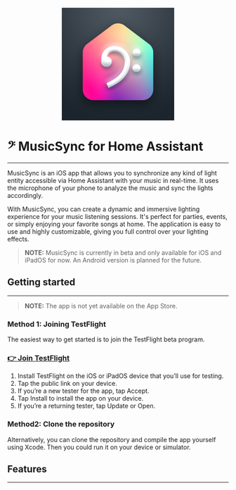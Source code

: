 <p align="center">
  <img src="./MusicSync/Assets.xcassets/AppIcon.appiconset/AppIcon.png" alt="App logo" width="256" height="256"/>
</p>

# 𝄢 MusicSync for Home Assistant

---

MusicSync is an iOS app that allows you to synchronize any kind of light entity accessible via Home Assistant with your music in real-time. 
It uses the microphone of your phone to analyze the music and sync the lights accordingly. 

With MusicSync, you can create a dynamic and immersive lighting experience for your music listening sessions. 
It's perfect for parties, events, or simply enjoying your favorite songs at home. 
The application is easy to use and highly customizable, giving you full control over your lighting effects.

> **NOTE:**  MusicSync is currently in beta and only available for iOS and iPadOS for now. An Android version is planned for the future.

## Getting started

---

> **NOTE:**  The app is not yet available on the App Store.

### Method 1: Joining TestFlight
The easiest way to get started is to join the TestFlight beta program.

### [👉 Join TestFlight](https://testflight.apple.com/join/4nCUW4lI)

1. Install TestFlight on the iOS or iPadOS device that you’ll use for testing.
2. Tap the public link on your device.
3. If you’re a new tester for the app, tap Accept.
4. Tap Install to install the app on your device.
5. If you’re a returning tester, tap Update or Open.

### Method2: Clone the repository
Alternatively, you can clone the repository and compile the app yourself using Xcode. 
Then you could run it on your device or simulator.

## Features

---


